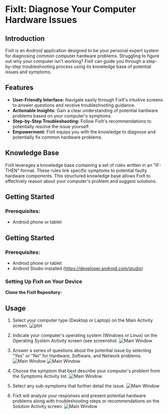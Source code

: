 


# FixIt: Diagnose Your Computer Hardware Issues


## Introduction

FixIt is an Android application designed to be your personal expert system for diagnosing common computer hardware problems. Struggling to figure out why your computer isn't working? FixIt can guide you through a step-by-step troubleshooting process using its knowledge base of potential issues and symptoms.

## Features

* **User-Friendly Interface:**  Navigate easily through FixIt's intuitive screens to answer questions and receive troubleshooting guidance.
* **Actionable Insights:**  Gain a clear understanding of potential hardware problems based on your computer's symptoms.
* **Step-by-Step Troubleshooting:**  Follow FixIt's recommendations to potentially resolve the issue yourself.
* **Empowerment:**  FixIt equips you with the knowledge to diagnose and potentially fix common hardware problems.

## Knowledge Base

FixIt leverages a knowledge base containing a set of rules written in an "IF-THEN" format. These rules link specific symptoms to potential faulty hardware components.  This structured knowledge base allows FixIt to effectively reason about your computer's problem and suggest solutions.


## Getting Started

### Prerequisites:

* Android phone or tablet

## Getting Started

### Prerequisites:

* Android phone or tablet
* Android Studio installed (https://developer.android.com/studio)  

### Setting Up FixIt on Your Device

 **Clone the FixIt Repository:**


## Usage

1.  Select your computer type (Desktop or Laptop) on the Main Activity screen.
   ![plot](https://github.com/IDIR2626/FixIT_Expert_system_mobile_app/blob/master/app/src/main/res/drawable/main_activity_screenshot.png)
2.  Indicate your computer's operating system (Windows or Linux) on the Operating System Activity screen (see screenshot.
  ![Main Window](https://github.com/IDIR2626/FixIT_Expert_system_mobile_app/blob/master/app/src/main/res/drawable/operating_system_activity_sceenshot.png)
3.  Answer a series of questions about the potential issue by selecting "Yes" or "No" for Hardware, Software, and Network problems.
  ![Main Window](https://github.com/IDIR2626/FixIT_Expert_system_mobile_app/blob/master/app/src/main/res/drawable/software_activity_screenshot.png)
  ![Main Window](https://github.com/IDIR2626/FixIT_Expert_system_mobile_app/blob/master/app/src/main/res/drawable/network_activity_screenshot.png)

5.  Choose the symptom that best describe your computer's problem from the Symptoms Activity list.
  ![Main Window](https://github.com/IDIR2626/FixIT_Expert_system_mobile_app/blob/master/app/src/main/res/drawable/symptoms_activity_screenshot.png)
6.  Select any sub-symptoms that further detail the issue.
  ![Main Window](https://github.com/IDIR2626/FixIT_Expert_system_mobile_app/blob/master/app/src/main/res/drawable/sub_symptom_activity_screenshot.png)
7.  FixIt will analyze your responses and present potential hardware problems along with troubleshooting steps or recommendations on the Solution Activity screen.
  ![Main Window](https://github.com/IDIR2626/FixIT_Expert_system_mobile_app/blob/master/app/src/main/res/drawable/solution_activity_screenshot.png)




